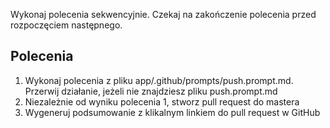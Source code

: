 Wykonaj polecenia sekwencyjnie. Czekaj na zakończenie polecenia przed rozpoczęciem następnego.

## Polecenia
1. Wykonaj polecenia z pliku app/.github/prompts/push.prompt.md. Przerwij działanie, jeżeli nie znajdziesz pliku push.prompt.md
2. Niezależnie od wyniku polecenia 1, stworz pull request do mastera
3. Wygeneruj podsumowanie z klikalnym linkiem do pull request w GitHub
